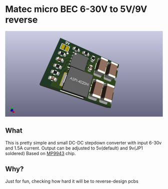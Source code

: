 # Matec micro BEC 6-30V to 5V/9V reverse
![image](/assets/matek_microbec_6_30v.png)
## What
This is pretty simple and small DC-DC stepdown converter with input 6-30v and 1.5A current. Output can be adjusted to 5v(default) and 9v(JP1 soldered) Based on [MP9943](https://www.mouser.com/pdfDocs/MP9943_r11-1384533.pdf) chip.

## Why?
Just for fun, checking how hard it will be to reverse-design pcbs
